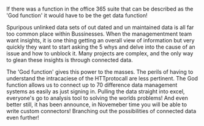 If there was a function in the office 365 suite that can be described as the 'God function' it would have to be the get data function! 

Spuripous unlinked data sets of out dated and un maintained data is all far too common place within Bussinesses. When the managementment team want insights, it is one thing getting an overall view of information but very quickly they want to start asking the 5 whys and delve into the cause of an issue and how to unblock it. Many projects are complex, and the only way to glean these insights is through connected data. 

The 'God function' gives this power to the masses. The perils of having to understand the intracaciese of the HTTprotocall are less pertinent. The God function allows us to connect up to 70 difference data management systems as easily as just signing in. Pulling the data straight into excel, everyone's go to analysis tool to solving the worlds problems! And even better still, it has been announce, in Novemeber time you will be able to write custom connectors! Branching out the possibilities of connected data even further!
